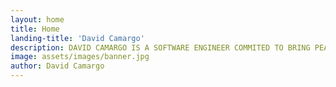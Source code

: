 ```yaml
---
layout: home
title: Home
landing-title: 'David Camargo'
description: DAVID CAMARGO IS A SOFTWARE ENGINEER COMMITED TO BRING PEACE BETWEEN TECHNOLOGY AND PEOPLE. HE BELIEVE THAT THEY ARE MADE FOR EACH OTHER, AND THAT HE WAS MADE TO MAKE THAT DREAM COME TRUE.
image: assets/images/banner.jpg
author: David Camargo
---
```


